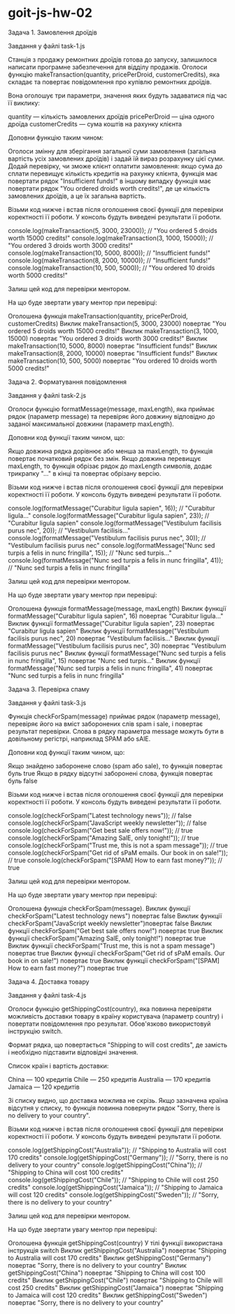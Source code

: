 # goit-js-hw-02

Задача 1. Замовлення дроїдів

Завдання у файлі task-1.js

Станція з продажу ремонтних дроїдів готова до запуску, залишилося написати
програмне забезпечення для відділу продажів. Оголоси функцію
makeTransaction(quantity, pricePerDroid, customerCredits), яка складає та
повертає повідомлення про купівлю ремонтних дроїдів.

Вона оголошує три параметри, значення яких будуть задаватися під час її виклику:

quantity — кількість замовлених дроїдів pricePerDroid — ціна одного дроїда
customerCredits — сума коштів на рахунку клієнта

Доповни функцію таким чином:

Оголоси змінну для зберігання загальної суми замовлення (загальна вартість усіх
замовлених дроїдів) і задай їй вираз розрахунку цієї суми. Додай перевірку, чи
зможе клієнт оплатити замовлення: якщо сума до сплати перевищує кількість
кредитів на рахунку клієнта, функція має повертати рядок "Insufficient funds!" в
іншому випадку функція має повертати рядок "You ordered <quantity> droids worth
<totalPrice> credits!", де <quantity> це кількість замовлених дроїдів, а
<totalPrice> це їх загальна вартість.

Візьми код нижче і встав після оголошення своєї функції для перевірки
коректності її роботи. У консоль будуть виведені результати її роботи.

console.log(makeTransaction(5, 3000, 23000)); // "You ordered 5 droids worth
15000 credits!" console.log(makeTransaction(3, 1000, 15000)); // "You ordered 3
droids worth 3000 credits!" console.log(makeTransaction(10, 5000, 8000)); //
"Insufficient funds!" console.log(makeTransaction(8, 2000, 10000)); //
"Insufficient funds!" console.log(makeTransaction(10, 500, 5000)); // "You
ordered 10 droids worth 5000 credits!"

Залиш цей код для перевірки ментором.

На що буде звертати увагу ментор при перевірці:

Оголошена функція makeTransaction(quantity, pricePerDroid, customerCredits)
Виклик makeTransaction(5, 3000, 23000) повертає "You ordered 5 droids worth
15000 credits!" Виклик makeTransaction(3, 1000, 15000) повертає "You ordered 3
droids worth 3000 credits!" Виклик makeTransaction(10, 5000, 8000) повертає
"Insufficient funds!" Виклик makeTransaction(8, 2000, 10000) повертає
"Insufficient funds!" Виклик makeTransaction(10, 500, 5000) повертає "You
ordered 10 droids worth 5000 credits!"

Задача 2. Форматування повідомлення

Завдання у файлі task-2.js

Оголоси функцію formatMessage(message, maxLength), яка приймає рядок (параметр
message) та перевіряє його довжину відповідно до заданої максимальної довжини
(параметр maxLength).

Доповни код функції таким чином, що:

Якщо довжина рядка дорівнює або менша за maxLength, то функція повертає
початковий рядок без змін. Якщо довжина перевищує maxLength, то функція обрізає
рядок до maxLength символів, додає трикрапку "..." в кінці та повертає обрізану
версію.

Візьми код нижче і встав після оголошення своєї функції для перевірки
коректності її роботи. У консоль будуть виведені результати її роботи.

console.log(formatMessage("Curabitur ligula sapien", 16)); // "Curabitur
ligula..." console.log(formatMessage("Curabitur ligula sapien", 23)); //
"Curabitur ligula sapien" console.log(formatMessage("Vestibulum facilisis purus
nec", 20)); // "Vestibulum facilisis..." console.log(formatMessage("Vestibulum
facilisis purus nec", 30)); // "Vestibulum facilisis purus nec"
console.log(formatMessage("Nunc sed turpis a felis in nunc fringilla", 15)); //
"Nunc sed turpis..." console.log(formatMessage("Nunc sed turpis a felis in nunc
fringilla", 41)); // "Nunc sed turpis a felis in nunc fringilla"

Залиш цей код для перевірки ментором.

На що буде звертати увагу ментор при перевірці:

Оголошена функція formatMessage(message, maxLength) Виклик функції
formatMessage("Curabitur ligula sapien", 16) повертає "Curabitur ligula..."
Виклик функції formatMessage("Curabitur ligula sapien", 23) повертає "Curabitur
ligula sapien" Виклик функції formatMessage("Vestibulum facilisis purus
nec", 20) повертає "Vestibulum facilisis..." Виклик функції
formatMessage("Vestibulum facilisis purus nec", 30) повертає "Vestibulum
facilisis purus nec" Виклик функції formatMessage("Nunc sed turpis a felis in
nunc fringilla", 15) повертає "Nunc sed turpis..." Виклик функції
formatMessage("Nunc sed turpis a felis in nunc fringilla", 41) повертає "Nunc
sed turpis a felis in nunc fringilla"

Задача 3. Перевірка спаму

Завдання у файлі task-3.js

Функція checkForSpam(message) приймає рядок (параметр message), перевіряє його
на вміст заборонених слів spam і sale, і повертає результат перевірки. Слова в
рядку параметра message можуть бути в довільному регістрі, наприклад SPAM або
sAlE.

Доповни код функції таким чином, що:

Якщо знайдено заборонене слово (spam або sale), то функція повертає буль true
Якщо в рядку відсутні заборонені слова, функція повертає буль false

Візьми код нижче і встав після оголошення своєї функції для перевірки
коректності її роботи. У консоль будуть виведені результати її роботи.

console.log(checkForSpam("Latest technology news")); // false
console.log(checkForSpam("JavaScript weekly newsletter")); // false
console.log(checkForSpam("Get best sale offers now!")); // true
console.log(checkForSpam("Amazing SalE, only tonight!")); // true
console.log(checkForSpam("Trust me, this is not a spam message")); // true
console.log(checkForSpam("Get rid of sPaM emails. Our book in on sale!")); //
true console.log(checkForSpam("[SPAM] How to earn fast money?")); // true

Залиш цей код для перевірки ментором.

На що буде звертати увагу ментор при перевірці:

Оголошена функція checkForSpam(message). Виклик функції checkForSpam("Latest
technology news") повертає false Виклик функції checkForSpam("JavaScript weekly
newsletter")повертає false Виклик функції checkForSpam("Get best sale offers
now!") повертає true Виклик функції checkForSpam("Amazing SalE, only tonight!")
повертає true Виклик функції checkForSpam("Trust me, this is not a spam
message") повертає true Виклик функції checkForSpam("Get rid of sPaM emails. Our
book in on sale!") повертає true Виклик функції checkForSpam("[SPAM] How to earn
fast money?") повертає true

Задача 4. Доставка товару

Завдання у файлі task-4.js

Оголоси функцію getShippingCost(country), яка повинна перевіряти можливість
доставки товару в країну користувача (параметр country) і повертати повідомлення
про результат. Обов'язково використовуй інструкцію switch.

Формат рядка, що повертається "Shipping to <country> will cost <price> credits",
де замість <country> і <price> необхідно підставити відповідні значення.

Список країн і вартість доставки:

China — 100 кредитів Chile — 250 кредитів Australia — 170 кредитів Jamaica — 120
кредитів

Зі списку видно, що доставка можлива не скрізь. Якщо зазначена країна відсутня у
списку, то функція повинна повернути рядок "Sorry, there is no delivery to your
country".

Візьми код нижче і встав після оголошення своєї функції для перевірки
коректності її роботи. У консоль будуть виведені результати її роботи.

console.log(getShippingCost("Australia")); // "Shipping to Australia will cost
170 credits" console.log(getShippingCost("Germany")); // "Sorry, there is no
delivery to your country" console.log(getShippingCost("China")); // "Shipping to
China will cost 100 credits" console.log(getShippingCost("Chile")); // "Shipping
to Chile will cost 250 credits" console.log(getShippingCost("Jamaica")); //
"Shipping to Jamaica will cost 120 credits"
console.log(getShippingCost("Sweden")); // "Sorry, there is no delivery to your
country"

Залиш цей код для перевірки ментором.

На що буде звертати увагу ментор при перевірці:

Оголошена функція getShippingCost(country) У тілі функції використана інструкція
switch Виклик getShippingCost("Australia") повертає "Shipping to Australia will
cost 170 credits" Виклик getShippingCost("Germany") повертає "Sorry, there is no
delivery to your country" Виклик getShippingCost("China") повертає "Shipping to
China will cost 100 credits" Виклик getShippingCost("Chile") повертає "Shipping
to Chile will cost 250 credits" Виклик getShippingCost("Jamaica") повертає
"Shipping to Jamaica will cost 120 credits" Виклик getShippingCost("Sweden")
повертає "Sorry, there is no delivery to your country"
